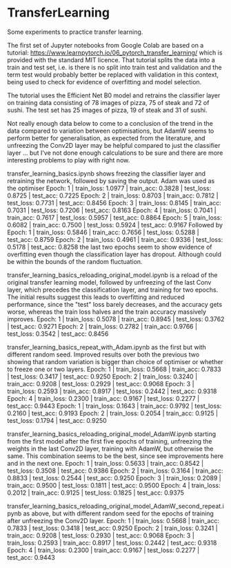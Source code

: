 # TransferLearning
 Some experiments to practice transfer learning.

 The first set of Jupyter notebooks from Google Colab are based on 
 a tutorial: https://www.learnpytorch.io/06_pytorch_transfer_learning/
 which is provided with the standard MIT licence. That tutorial splits the
 data into a train and test set, i.e. is there is no split into train 
 test and validation and the term test would probably better be replaced
 with validation in this context, being used to check for evidence
 of overfitting and model selection. 


 The tutorial uses the Efficient Net B0 model and retrains 
 the classifier layer on 
 training data consisting of 78 images of pizza, 75 of steak and 72 of 
 sushi. 
 The test set has 25 images of pizza, 19 of steak and 31 of sushi. 

Not really enough data below to come to a conclusion of the
trend in the data compared to variation between optimisations, but AdamW
seems to perform better for generalisation, as expected from the literature,
and unfreezing the Conv2D layer may be helpful compared to just the 
classifier layer ... but I've not done enough calculations to be sure 
and there are more interesting problems to play with right now.  

 transfer_learning_basics.ipynb shows freezing the classifier layer and 
 retraining the network, followed by saving the output. Adam was used
 as the optimiser
 Epoch: 1 | train_loss: 1.0977 | train_acc: 0.3828 | test_loss: 0.8725 | test_acc: 0.7225
Epoch: 2 | train_loss: 0.8703 | train_acc: 0.7812 | test_loss: 0.7731 | test_acc: 0.8456
Epoch: 3 | train_loss: 0.8145 | train_acc: 0.7031 | test_loss: 0.7206 | test_acc: 0.8163
Epoch: 4 | train_loss: 0.7041 | train_acc: 0.7617 | test_loss: 0.5957 | test_acc: 0.8864
Epoch: 5 | train_loss: 0.6082 | train_acc: 0.7500 | test_loss: 0.5924 | test_acc: 0.9167
Followed by
Epoch: 1 | train_loss: 0.5846 | train_acc: 0.7656 | test_loss: 0.5288 | test_acc: 0.8759
Epoch: 2 | train_loss: 0.4961 | train_acc: 0.9336 | test_loss: 0.5178 | test_acc: 0.8258
the last two epochs seem to show evidence of overfitting even though the 
classification layer has dropout. Although could be within the bounds
of the random fluctuation. 

transfer_learning_basics_reloading_original_model.ipynb is a reload of 
the original transfer learning model, followed by unfreezing of the 
last Conv layer, which precedes the classification layer, and training 
for two epochs. The initial results suggest this leads to overfitting 
and reduced performance, since the "test" loss barely decreases, 
and the accuracy gets worse, whereas the train loss halves and the 
train accuracy massively improves.
Epoch: 1 | train_loss: 0.5078 | train_acc: 0.8945 | test_loss: 0.3762 | test_acc: 0.9271
Epoch: 2 | train_loss: 0.2782 | train_acc: 0.9766 | test_loss: 0.3542 | test_acc: 0.8456

transfer_learning_basics_repeat_with_Adam.ipynb
as the first but with different random seed. Improved results over both 
the previous two showing that random variation is bigger than choice
of optimiser or whether to freeze one or two layers. 
Epoch: 1 | train_loss: 0.5668 | train_acc: 0.7833 | test_loss: 0.3417 | test_acc: 0.9250
Epoch: 2 | train_loss: 0.3240 | train_acc: 0.9208 | test_loss: 0.2929 | test_acc: 0.9068
Epoch: 3 | train_loss: 0.2593 | train_acc: 0.8917 | test_loss: 0.2442 | test_acc: 0.9318
Epoch: 4 | train_loss: 0.2300 | train_acc: 0.9167 | test_loss: 0.2277 | test_acc: 0.9443
Epoch: 1 | train_loss: 0.1643 | train_acc: 0.9792 | test_loss: 0.2160 | test_acc: 0.9193
Epoch: 2 | train_loss: 0.2054 | train_acc: 0.9125 | test_loss: 0.1794 | test_acc: 0.9250

transfer_learning_basics_reloading_original_model_AdamW.ipynb
starting from the first model after the first five epochs of training,
unfreezing the weights in the last Conv2D layer, training with AdamW, 
but otherwise the same. This combination seems to be the best, since
see improvements here and in the next one. 
Epoch: 1 | train_loss: 0.5633 | train_acc: 0.8542 | test_loss: 0.3508 | test_acc: 0.9386
Epoch: 2 | train_loss: 0.3164 | train_acc: 0.8833 | test_loss: 0.2544 | test_acc: 0.9250
Epoch: 3 | train_loss: 0.2089 | train_acc: 0.9500 | test_loss: 0.1811 | test_acc: 0.9500
Epoch: 4 | train_loss: 0.2012 | train_acc: 0.9125 | test_loss: 0.1825 | test_acc: 0.9375

transfer_learning_basics_reloading_original_model_AdamW_second_repeat.ipynb
as above, but with different random seed for the epochs of training after
unfreezing the Conv2D layer.
Epoch: 1 | train_loss: 0.5668 | train_acc: 0.7833 | test_loss: 0.3418 | test_acc: 0.9250
Epoch: 2 | train_loss: 0.3241 | train_acc: 0.9208 | test_loss: 0.2930 | test_acc: 0.9068
Epoch: 3 | train_loss: 0.2593 | train_acc: 0.8917 | test_loss: 0.2442 | test_acc: 0.9318
Epoch: 4 | train_loss: 0.2300 | train_acc: 0.9167 | test_loss: 0.2277 | test_acc: 0.9443
